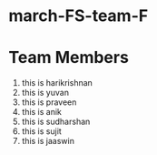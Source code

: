 # march-FS-team-F

# Team Members

1. this is harikrishnan
2. this is yuvan
3. this is praveen
4. this is anik
5. this is sudharshan
6. this is sujit
7. this is jaaswin
